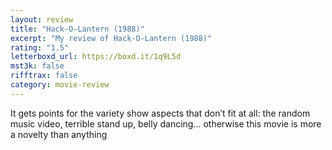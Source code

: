 ```yaml
---
layout: review
title: "Hack-O-Lantern (1988)"
excerpt: "My review of Hack-O-Lantern (1988)"
rating: "1.5"
letterboxd_url: https://boxd.it/1q9L5d
mst3k: false
rifftrax: false
category: movie-review
---
```


It gets points for the variety show aspects that don’t fit at all: the random music video, terrible stand up, belly dancing... otherwise this movie is more a novelty than anything
